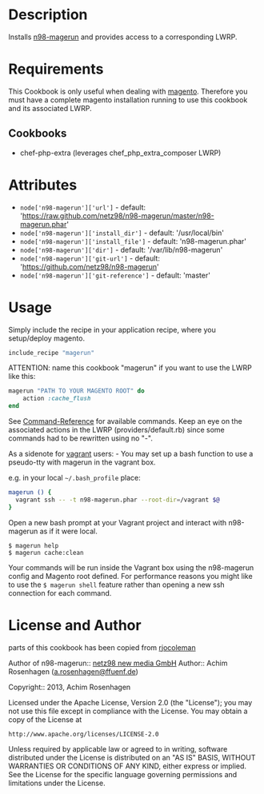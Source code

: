Description
===========

Installs [n98-magerun](https://github.com/netz98/n98-magerun) and provides access to a corresponding LWRP.

Requirements
============

This Cookbook is only useful when dealing with [magento](http://www.magentocommerce.com/). Therefore you must have a complete magento installation running to use this cookbook and its associated LWRP.

Cookbooks
---------

* chef-php-extra (leverages chef_php_extra_composer LWRP)

Attributes
==========

* `node['n98-magerun']['url']` - default: 'https://raw.github.com/netz98/n98-magerun/master/n98-magerun.phar'
* `node['n98-magerun']['install_dir']` - default: '/usr/local/bin'
* `node['n98-magerun']['install_file']` - default: 'n98-magerun.phar'
* `node['n98-magerun']['dir']` - default: '/var/lib/n98-magerun'
* `node['n98-magerun']['git-url']` - default: 'https://github.com/netz98/n98-magerun'
* `node['n98-magerun']['git-reference']` - default: 'master'

Usage
=====

Simply include the recipe in your application recipe, where you setup/deploy magento.
```ruby
include_recipe "magerun"
```

ATTENTION: name this cookbook "magerun" if you want to use the LWRP like this:
```ruby
magerun "PATH TO YOUR MAGENTO ROOT" do
	action :cache_flush
end
```

See [Command-Reference](https://github.com/netz98/n98-magerun/wiki/Command-Reference) for available commands.
Keep an eye on the associated actions in the LWRP (providers/default.rb) since some commands had to be rewritten using no "-".

As a sidenote for [vagrant](http://www.vagrantup.com) users: - You may set up a bash function to use a pseudo-tty with magerun in the vagrant box.

e.g. in your local `~/.bash_profile` place:
```bash
magerun () {
  vagrant ssh -- -t n98-magerun.phar --root-dir=/vagrant $@
}
```

Open a new bash prompt at your Vagrant project and interact with n98-magerun as if it were local.
```
$ magerun help
$ magerun cache:clean
```

Your commands will be run inside the Vagrant box using the n98-magerun config and Magento root defined.
For performance reasons you might like to use the `$ magerun shell` feature rather than opening a new ssh connection for each command.

License and Author
==================
parts of this cookbook has been copied from [rjocoleman](https://github.com/rjocoleman/magerun-chef)

Author of n98-magerun:: [netz98 new media GmbH](http://www.netz98.de)
Author:: Achim Rosenhagen (<a.rosenhagen@ffuenf.de>)

Copyright:: 2013, Achim Rosenhagen

Licensed under the Apache License, Version 2.0 (the "License");
you may not use this file except in compliance with the License.
You may obtain a copy of the License at

    http://www.apache.org/licenses/LICENSE-2.0

Unless required by applicable law or agreed to in writing, software
distributed under the License is distributed on an "AS IS" BASIS,
WITHOUT WARRANTIES OR CONDITIONS OF ANY KIND, either express or implied.
See the License for the specific language governing permissions and
limitations under the License.